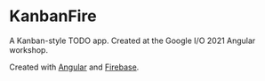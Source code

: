 # KanbanFire
A Kanban-style TODO app. Created at the Google I/O 2021 Angular workshop.

Created with [Angular](https://github.com/angular/angular) and [Firebase](https://github.com/firebase/).
